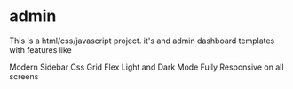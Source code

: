 # admin

This is a html/css/javascript project. it's and admin dashboard templates with features like

Modern Sidebar
Css Grid
Flex
Light and Dark Mode
Fully Responsive on all screens
